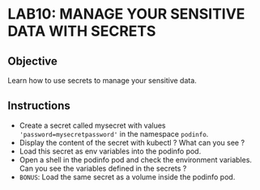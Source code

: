 # LAB10: MANAGE YOUR SENSITIVE DATA WITH SECRETS

## Objective

Learn how to use secrets to manage your sensitive data.

## Instructions

- Create a secret called mysecret with values `'password=mysecretpassword'` in the namespace `podinfo`.
- Display the content of the secret with kubectl ? What can you see ?
- Load this secret as env variables into the podinfo pod.
- Open a shell in the podinfo pod and check the environment variables. Can you see the variables defined in the secrets ?
- `BONUS`: Load the same secret as a volume inside the podinfo pod.
